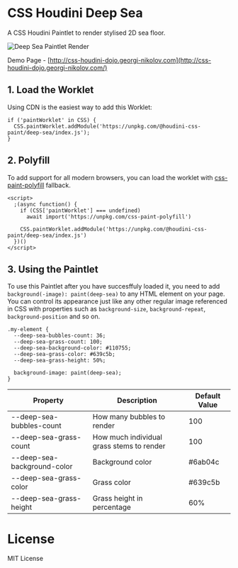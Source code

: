 # CSS Houdini Deep Sea

A CSS Houdini Paintlet to render stylised 2D sea floor.

![Deep Sea Paintlet Render](https://css-houdini-dojo.georgi-nikolov.com/images/deep-sea-paintlet-export.png)

Demo Page - [http://css-houdini-dojo.georgi-nikolov.com](http://css-houdini-dojo.georgi-nikolov.com/)

## 1. Load the Worklet

Using CDN is the easiest way to add this Worklet:

```
if ('paintWorklet' in CSS) {
  CSS.paintWorklet.addModule('https://unpkg.com/@houdini-css-paint/deep-sea/index.js');
}
```

## 2. Polyfill

To add support for all modern browsers, you can load the worklet with [css-paint-polyfill](https://github.com/GoogleChromeLabs/css-paint-polyfill) fallback.

```
<script>
  ;(async function() {
    if (CSS['paintWorklet'] === undefined)
      await import('https://unpkg.com/css-paint-polyfill')

    CSS.paintWorklet.addModule('https://unpkg.com/@houdini-css-paint/deep-sea/index.js')
  })()
</script>
```

## 3. Using the Paintlet

To use this Paintlet after you have succesffuly loaded it, you need to add `background(-image): paint(deep-sea)` to any HTML element on your page. You can control its appearance just like any other regular image referenced in CSS with properties such as `background-size`, `background-repeat`, `background-position` and so on.

```
.my-element {
  --deep-sea-bubbles-count: 36;
  --deep-sea-grass-count: 100;
  --deep-sea-background-color: #110755;
  --deep-sea-grass-color: #639c5b;
  --deep-sea-grass-height: 50%;

  background-image: paint(deep-sea);
}
```

| Property                    | Description                               | Default Value |
| --------------------------- | ----------------------------------------- | ------------- |
| --deep-sea-bubbles-count    | How many bubbles to render                | 100           |
| --deep-sea-grass-count      | How much individual grass stems to render | 100           |
| --deep-sea-background-color | Background color                          | #6ab04c       |
| --deep-sea-grass-color      | Grass color                               | #639c5b       |
| --deep-sea-grass-height     | Grass height in percentage                | 60%           |

# License

MIT License

